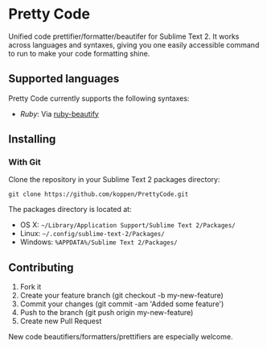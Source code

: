 # Pretty Code

Unified code prettifier/formatter/beautifer for Sublime Text 2. It works across
languages and syntaxes, giving you one easily accessible command to run to make
your code formatting shine.

## Supported languages

Pretty Code currently supports the following syntaxes:

* _Ruby_: Via [ruby-beautify](https://github.com/erniebrodeur/ruby-beautify)

## Installing

### With Git

Clone the repository in your Sublime Text 2 packages directory:

    git clone https://github.com/koppen/PrettyCode.git

The packages directory is located at:

* OS X: `~/Library/Application Support/Sublime Text 2/Packages/`
* Linux: `~/.config/sublime-text-2/Packages/`
* Windows: `%APPDATA%/Sublime Text 2/Packages/`

## Contributing

1. Fork it
2. Create your feature branch (git checkout -b my-new-feature)
3. Commit your changes (git commit -am 'Added some feature')
4. Push to the branch (git push origin my-new-feature)
5. Create new Pull Request

New code beautifiers/formatters/prettifiers are especially welcome.
